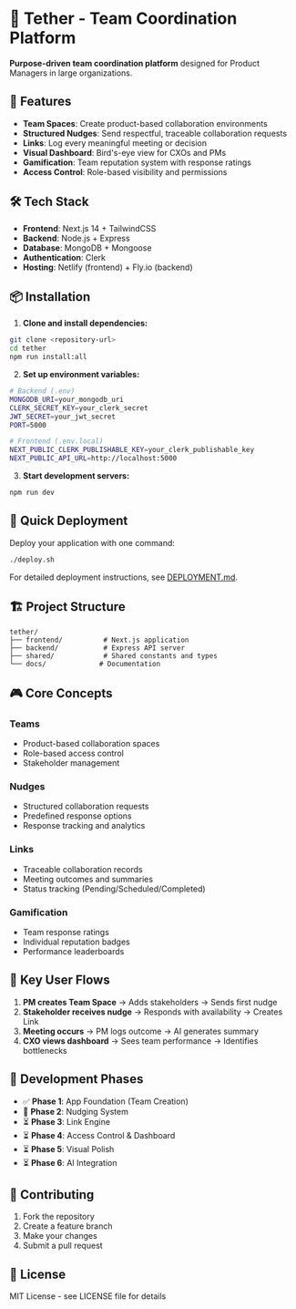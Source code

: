 # 🎯 Tether - Team Coordination Platform

**Purpose-driven team coordination platform** designed for Product Managers in large organizations.

## 🚀 Features

- **Team Spaces**: Create product-based collaboration environments
- **Structured Nudges**: Send respectful, traceable collaboration requests
- **Links**: Log every meaningful meeting or decision
- **Visual Dashboard**: Bird's-eye view for CXOs and PMs
- **Gamification**: Team reputation system with response ratings
- **Access Control**: Role-based visibility and permissions

## 🛠 Tech Stack

- **Frontend**: Next.js 14 + TailwindCSS
- **Backend**: Node.js + Express
- **Database**: MongoDB + Mongoose
- **Authentication**: Clerk
- **Hosting**: Netlify (frontend) + Fly.io (backend)

## 📦 Installation

1. **Clone and install dependencies:**
```bash
git clone <repository-url>
cd tether
npm run install:all
```

2. **Set up environment variables:**
```bash
# Backend (.env)
MONGODB_URI=your_mongodb_uri
CLERK_SECRET_KEY=your_clerk_secret
JWT_SECRET=your_jwt_secret
PORT=5000

# Frontend (.env.local)
NEXT_PUBLIC_CLERK_PUBLISHABLE_KEY=your_clerk_publishable_key
NEXT_PUBLIC_API_URL=http://localhost:5000
```

3. **Start development servers:**
```bash
npm run dev
```

## 🚀 Quick Deployment

Deploy your application with one command:

```bash
./deploy.sh
```

For detailed deployment instructions, see [DEPLOYMENT.md](./DEPLOYMENT.md).

## 🏗 Project Structure

```
tether/
├── frontend/          # Next.js application
├── backend/           # Express API server
├── shared/            # Shared constants and types
└── docs/             # Documentation
```

## 🎮 Core Concepts

### Teams
- Product-based collaboration spaces
- Role-based access control
- Stakeholder management

### Nudges
- Structured collaboration requests
- Predefined response options
- Response tracking and analytics

### Links
- Traceable collaboration records
- Meeting outcomes and summaries
- Status tracking (Pending/Scheduled/Completed)

### Gamification
- Team response ratings
- Individual reputation badges
- Performance leaderboards

## 📱 Key User Flows

1. **PM creates Team Space** → Adds stakeholders → Sends first nudge
2. **Stakeholder receives nudge** → Responds with availability → Creates Link
3. **Meeting occurs** → PM logs outcome → AI generates summary
4. **CXO views dashboard** → Sees team performance → Identifies bottlenecks

## 🚀 Development Phases

- ✅ **Phase 1**: App Foundation (Team Creation)
- 🔄 **Phase 2**: Nudging System
- ⏳ **Phase 3**: Link Engine
- ⏳ **Phase 4**: Access Control & Dashboard
- ⏳ **Phase 5**: Visual Polish
- ⏳ **Phase 6**: AI Integration

## 🤝 Contributing

1. Fork the repository
2. Create a feature branch
3. Make your changes
4. Submit a pull request

## 📄 License

MIT License - see LICENSE file for details 